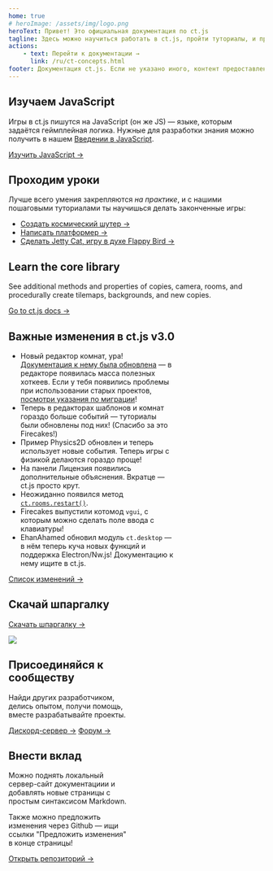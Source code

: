 ```yaml
---
home: true
# heroImage: /assets/img/logo.png
heroText: Привет! Это официальная документация по ct.js
tagline: Здесь можно научиться работать в ct.js, пройти туториалы, и предложить правки в документацию
actions:
    - text: Перейти к документации →
      link: /ru/ct-concepts.html
footer: Документация ct.js. Если не указано иного, контент предоставлен по лицензии Creative Commons Attribution 4.0 International License.
---
```


<div class="features">
    <div class="feature">
        <h2>Изучаем JavaScript</h2>
        <p>Игры в ct.js пишутся на JavaScript (он же JS) — языке, которым задаётся геймплейная логика. Нужные для разработки знания можно получить в нашем <a href="/jsintro_pt1.html">Введении в JavaScript</a>.</p>
        <a href="/ru/jsintro_pt1.html" class="button">Изучить JavaScript →</a>
    </div>
    <div class="feature">
        <h2>Проходим уроки</h2>
        <p>Лучше всего умения закрепляются <i>на практике</i>, и с нашими пошаговыми туториалами ты научишься делать законченные игры:</p>
        <ul>
            <li><a href="tut-making-shooter.html">Создать космический шутер →</a></li>
            <li><a href="/tut-making-platformer.html">Написать платформер →</a></li>
            <li><a href="/tut-making-jettycat.html">Сделать Jetty Cat, игру в духе Flappy Bird →</a></li>
        </ul>
    </div>
    <div class="feature">
        <h2>Learn the core library</h2>
        <p>See additional methods and properties of copies, camera, rooms, and procedurally create tilemaps, backgrounds, and new copies.</p>
        <a href="/ct-concepts.html" class="button">Go to ct.js docs →</a>
    </div>
    <div class="feature" style="flex-basis: 65%; max-width: 65%;">
        <h2>Важные изменения в ct.js v3.0</h2>
        <ul>
            <li>Новый редактор комнат, ура! <a href="/room-editor.html">Документация к нему была обновлена</a> — в редакторе появилась масса полезных хоткеев. Если у тебя появились проблемы при использовании старых проектов, <a href="/migration-2to3.html">посмотри указания по миграции</a>!</li>
            <li>Теперь в редакторах шаблонов и комнат гораздо больше событий — туториалы были обновлены под них! (Спасибо за это Firecakes!)</li>
            <li>Пример Physics2D обновлен и теперь использует новые события. Теперь игры с физикой делаются гораздо проще!</li>
            <li>На панели Лицензия появились дополнительные объяснения. Вкратце — ct.js просто крут.</li>
            <li>Неожиданно появился метод <code><a href="/ct.rooms.html">ct.rooms.restart()</a></code>.</li>
            <li>Firecakes выпустили котомод <code>vgui</code>, с которым можно сделать поле ввода с клавиатуры!</li>
            <li>EhanAhamed обновил модуль <code>ct.desktop</code> — в нём теперь куча новых функций и поддержка Electron/Nw.js! Документацию к нему ищите в ct.js.</li>
        </ul>
        <a href="https://ctjs.rocks/changelog/" target="_blank">Список изменений →</a>
    </div>
    <div class="feature">
        <h2>Скачай шпаргалку</h2>
        <a class="button" target="_blank" href="https://comigo.itch.io/ct-cheat-sheet">Скачать шпаргалку →</a>
        <p></p>
        <img src="/assets/img/CheatsheetThumbnail.png">
    </div>
    <div class="feature"  style="flex-basis: 47.5%; max-width: 47.5%;">
        <h2>Присоединяйся к сообществу</h2>
        <p>Найди других разработчиком, делись опытом, получи помощь, вместе разрабатывайте проекты.</p>
        <a class="button" target="_blank" href="https://discord.gg/HGbzZw4Prt">Дискорд-сервер →</a>
        <a class="button" target="_blank" href="https://comigo.itch.io/ct/community">Форум →</a>
    </div>
    <div class="feature"  style="flex-basis: 47.5%; max-width: 47.5%;">
        <h2>Внести вклад</h2>
        <p>Можно поднять локальный сервер-сайт документациии и добавлять новые страницы с простым синтаксисом Markdown.</p>
        <p>Также можно предложить изменения через Github — ищи ссылки "Предложить изменения" в конце страницы!</p>
        <a class="button" target="_blank" href="https://github.com/ct-js/docs.ctjs.rocks">Открыть репозиторий →</a>
    </div>
</div>
